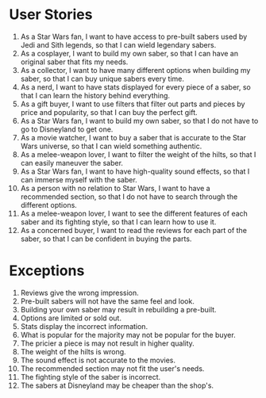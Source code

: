 # User Stories
1. As a Star Wars fan, I want to have access to pre-built sabers used by Jedi and Sith legends, so that I can wield legendary sabers.
2. As a cosplayer, I want to build my own saber, so that I can have an original saber that fits my needs.
3. As a collector, I want to have many different options when building my saber, so that I can buy unique sabers every time. 
4. As a nerd, I want to have stats displayed for every piece of a saber, so that I can learn the history behind everything.
5. As a gift buyer, I want to use filters that filter out parts and pieces by price and popularity, so that I can buy the perfect gift.
6. As a Star Wars fan, I want to build my own saber, so that I do not have to go to Disneyland to get one.
7. As a movie watcher, I want to buy a saber that is accurate to the Star Wars universe, so that I can wield something authentic.
8. As a melee-weapon lover, I want to filter the weight of the hilts, so that I can easily maneuver the saber.
9. As a Star Wars fan, I want to have high-quality sound effects, so that I can immerse myself with the saber.
10. As a person with no relation to Star Wars, I want to have a recommended section, so that I do not have to search through the different options.
11. As a melee-weapon lover, I want to see the different features of each saber and its fighting style, so that I can learn how to use it.
12. As a concerned buyer, I want to read the reviews for each part of the saber, so that I can be confident in buying the parts.

# Exceptions
1. Reviews give the wrong impression.
2. Pre-built sabers will not have the same feel and look.
3. Building your own saber may result in rebuilding a pre-built.
4. Options are limited or sold out.
5. Stats display the incorrect information.
6. What is popular for the majority may not be popular for the buyer.
7. The pricier a piece is may not result in higher quality.
8. The weight of the hilts is wrong.
9. The sound effect is not accurate to the movies.
10. The recommended section may not fit the user's needs.
11. The fighting style of the saber is incorrect.
12. The sabers at Disneyland may be cheaper than the shop's.
